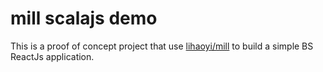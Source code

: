 # mill scalajs demo

This is a proof of concept project that use [lihaoyi/mill](http://www.lihaoyi.com/mill) to build a simple BS ReactJs application.